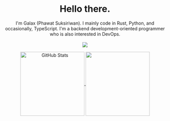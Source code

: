 <h1 align="center">Hello there.</h1>
<p align="center">
  I'm Galax (Phawat Suksiriwan). I mainly code in Rust, Python, and occasionally, TypeScript. I'm a backend development-oriented programmer who is also interested in DevOps.
  <br />
  <br />
  <a href="https://skillicons.dev">
    <img src="https://skillicons.dev/icons?i=linux,arch,rust,py,c,latex,ts,js,html,css,docker,postgres,sqlite" />
  </a>
</p>

<div align="center">
<a href="https://github.com/Galax028">
  <img align="center" height="200" src="https://github-readme-stats.vercel.app/api?username=Galax028&count_private=true&show_icons=true&include_all_commits=true&theme=dark" alt="GitHub Stats" />
</a>
<a href="https://github.com/Galax028">
  <img align="center" height="200" src="https://github-readme-stats.vercel.app/api/top-langs?username=Galax028&layout=compact&lang_count=8&card_width=320&theme=dark" />
</a>
</div>
